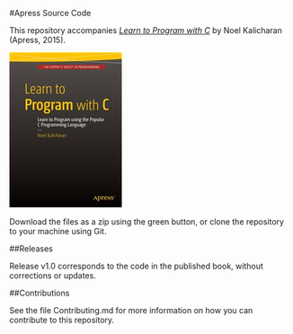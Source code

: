 #Apress Source Code

This repository accompanies [*Learn to Program with C*](http://www.apress.com/9781484213728) by Noel Kalicharan (Apress, 2015).

![Cover image](9781484213728.jpg)

Download the files as a zip using the green button, or clone the repository to your machine using Git.

##Releases

Release v1.0 corresponds to the code in the published book, without corrections or updates.

##Contributions

See the file Contributing.md for more information on how you can contribute to this repository.
